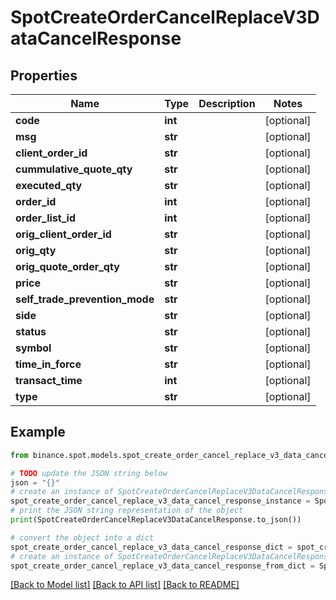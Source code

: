 # SpotCreateOrderCancelReplaceV3DataCancelResponse


## Properties

Name | Type | Description | Notes
------------ | ------------- | ------------- | -------------
**code** | **int** |  | [optional] 
**msg** | **str** |  | [optional] 
**client_order_id** | **str** |  | [optional] 
**cummulative_quote_qty** | **str** |  | [optional] 
**executed_qty** | **str** |  | [optional] 
**order_id** | **int** |  | [optional] 
**order_list_id** | **int** |  | [optional] 
**orig_client_order_id** | **str** |  | [optional] 
**orig_qty** | **str** |  | [optional] 
**orig_quote_order_qty** | **str** |  | [optional] 
**price** | **str** |  | [optional] 
**self_trade_prevention_mode** | **str** |  | [optional] 
**side** | **str** |  | [optional] 
**status** | **str** |  | [optional] 
**symbol** | **str** |  | [optional] 
**time_in_force** | **str** |  | [optional] 
**transact_time** | **int** |  | [optional] 
**type** | **str** |  | [optional] 

## Example

```python
from binance.spot.models.spot_create_order_cancel_replace_v3_data_cancel_response import SpotCreateOrderCancelReplaceV3DataCancelResponse

# TODO update the JSON string below
json = "{}"
# create an instance of SpotCreateOrderCancelReplaceV3DataCancelResponse from a JSON string
spot_create_order_cancel_replace_v3_data_cancel_response_instance = SpotCreateOrderCancelReplaceV3DataCancelResponse.from_json(json)
# print the JSON string representation of the object
print(SpotCreateOrderCancelReplaceV3DataCancelResponse.to_json())

# convert the object into a dict
spot_create_order_cancel_replace_v3_data_cancel_response_dict = spot_create_order_cancel_replace_v3_data_cancel_response_instance.to_dict()
# create an instance of SpotCreateOrderCancelReplaceV3DataCancelResponse from a dict
spot_create_order_cancel_replace_v3_data_cancel_response_from_dict = SpotCreateOrderCancelReplaceV3DataCancelResponse.from_dict(spot_create_order_cancel_replace_v3_data_cancel_response_dict)
```
[[Back to Model list]](../README.md#documentation-for-models) [[Back to API list]](../README.md#documentation-for-api-endpoints) [[Back to README]](../README.md)


